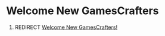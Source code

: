 Welcome New GamesCrafters
=========================

1.  REDIRECT [Welcome New GamesCrafters!](Welcome_New_GamesCrafters! "wikilink")

